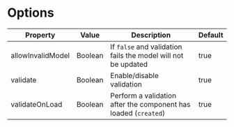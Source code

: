 # Options

| Property | Value | Description  | Default |
| ---------|-------|--------------|---------|
| allowInvalidModel | Boolean | If `false` and validation fails the model will not be updated | true |
| validate | Boolean | Enable/disable validation | true |
| validateOnLoad | Boolean | Perform a validation after the component has loaded (`created`) | true |
